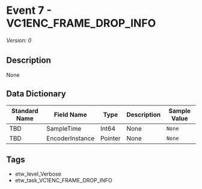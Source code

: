# Event 7 - VC1ENC_FRAME_DROP_INFO
###### Version: 0

## Description
None

## Data Dictionary
|Standard Name|Field Name|Type|Description|Sample Value|
|---|---|---|---|---|
|TBD|SampleTime|Int64|None|`None`|
|TBD|EncoderInstance|Pointer|None|`None`|

## Tags
* etw_level_Verbose
* etw_task_VC1ENC_FRAME_DROP_INFO
